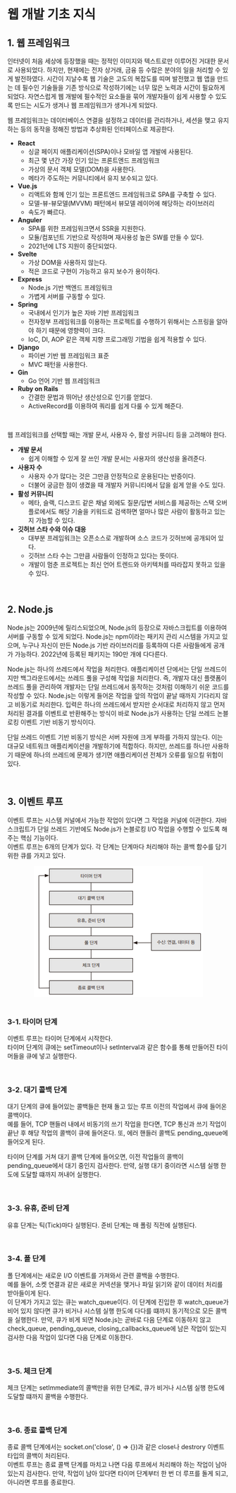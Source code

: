 # 웹 개발 기초 지식

## 1. 웹 프레임워크

인터넷이 처음 세상에 등장했을 때는 정적인 이미지와 텍스트로만 이루어진 거대한 문서로 사용되었다. 하지만, 현재에는 전자 상거래, 금융 등 수많은 분야의 일을 처리할 수 있게 발전하였다. 시간이 지날수록 웹 기술은 고도의 복잡도를 띠며 발전했고 웹 앱을 만드는 데 필수인 기술들을 기존 방식으로 작성하기에는 너무 많은 노력과 시간이 필요하게 되었다. 자연스럽게 웹 개발에 필수적인 요소들을 묶어 개발자들이 쉽게 사용할 수 있도록 만드는 시도가 생겨나 웹 프레임워크가 생겨나게 되었다.  

웹 프레임워크는 데이터베이스 연결을 설정하고 데이터를 관리하거나, 세션을 맺고 유지하는 등의 동작을 정해진 방법과 추상화된 인터페이스로 제공한다.  

 - __React__
    - 싱글 페이지 애플리케이션(SPA)이나 모바일 앱 개발에 사용된다.
    - 최근 몇 년간 가장 인기 있는 프론트엔드 프레임워크
    - 가상의 문서 객체 모델(DOM)을 사용한다.
    - 메타가 주도하는 커뮤니티에서 유지 보수되고 있다.
 - __Vue.js__
    - 리액트와 함께 인기 있는 프론트엔드 프레임워크로 SPA를 구축할 수 있다.
    - 모델-뷰-뷰모델(MVVM) 패턴에서 뷰모델 레이어에 해당하는 라이브러리
    - 속도가 빠르다.
 - __Anguler__
    - SPA를 위한 프레임워크면서 SSR을 지원한다.
    - 모듈/컴포넌트 기반으로 작성하며 재사용성 높은 SW를 만들 수 있다.
    - 2021년에 LTS 지원이 중단되었다.
 - __Svelte__
    - 가상 DOM을 사용하지 않는다.
    - 적은 코드로 구현이 가능하고 유지 보수가 용이하다.
 - __Express__
    - Node.js 기반 백엔드 프레임워크
    - 가볍게 서버를 구동할 수 있다.
 - __Spring__
    - 국내에서 인기가 높은 자바 기반 프레임워크
    - 전자정부 프레임워크를 이용하는 프로젝트를 수행하기 위해서는 스프링을 알아야 하기 때문에 영향력이 크다.
    - IoC, DI, AOP 같은 객체 지향 프로그래밍 기법을 쉽게 적용할 수 있다.
 - __Django__
    - 파이썬 기반 웹 프레임워크 표준
    - MVC 패턴을 사용한다.
 - __Gin__
    - Go 언어 기반 웹 프레임워크
 - __Ruby on Rails__
    - 간결한 문법과 뛰어난 생산성으로 인기를 얻었다.
    - ActiveRecord를 이용하여 쿼리를 쉽게 다룰 수 있게 해준다.

<br/>

웹 프레임워크를 선택할 때는 개발 문서, 사용자 수, 활성 커뮤니티 등을 고려해야 한다.  

 - __개발 문서__
    - 쉽게 이해할 수 있게 잘 쓰인 개발 문서는 사용자의 생산성을 올려준다.
 - __사용자 수__
    - 사용자 수가 많다는 것은 그만큼 안정적으로 운용된다는 반증이다.
    - 더불어 궁금한 점이 생겼을 때 개발자 커뮤니티에서 답을 쉽게 얻을 수도 있다.
 - __활성 커뮤니티__
    - 메타, 슬랙, 디스코드 같은 채널 외에도 질문/답변 서비스를 제공하는 스택 오버플로에서도 해당 기술을 키워드로 검색하면 얼마나 많은 사람이 활동하고 있는지 가늠할 수 있다.
 - __깃허브 스타 수와 이슈 대응__
    - 대부분 프레임워크는 오픈소스로 개발하며 소스 코드가 깃허브에 공개되어 있다.
    - 깃허브 스타 수는 그만큼 사람들이 인정하고 있다는 뜻이다.
    - 개발이 멈춘 프로젝트는 최신 언어 트렌드와 아키텍처를 따라잡지 못하고 있을 수 있다.

<br/>

## 2. Node.js

Node.js는 2009년에 릴리스되었으며, Node.js의 등장으로 자바스크립트를 이용하여 서버를 구동할 수 있게 되었다. Node.js는 npm이라는 패키지 관리 시스템을 가지고 있으며, 누구나 자신이 만든 Node.js 기반 라이브러리를 등록하여 다른 사람들에게 공개가 가능하다. 2022년에 등록된 패키지는 190만 개에 다다른다.  

Node.js는 하나의 쓰레드에서 작업을 처리한다. 애플리케이션 단에서는 단일 쓰레드이지만 백그라운드에서는 쓰레드 풀을 구성해 작업을 처리한다. 즉, 개발자 대신 플랫폼이 쓰레드 풀을 관리하여 개발자는 단일 쓰레드에서 동작하는 것처럼 이해하기 쉬운 코드를 작성할 수 있다. Node.js는 이렇게 들어온 작업을 앞의 작업이 끝날 때까지 기다리지 않고 비동기로 처리한다. 입력은 하나의 쓰레드에서 받지만 순서대로 처리하지 않고 먼저 처리된 결과를 이벤트로 반환해주는 방식이 바로 Node.js가 사용하는 단일 쓰레드 논블로킹 이벤트 기반 비동기 방식이다.  

단일 쓰레드 이벤트 기반 비동기 방식은 서버 자원에 크게 부하를 가하지 않는다. 이는 대규모 네트워크 애플리케이션을 개발하기에 적합하다. 하지만, 쓰레드를 하나만 사용하기 때문에 하나의 쓰레드에 문제가 생기면 애플리케이션 전체가 오류를 일으킬 위험이 있다.  

<br/>

## 3. 이벤트 루프

이벤트 루프는 시스템 커널에서 가능한 작업이 있다면 그 작업을 커널에 이관한다. 자바스크립트가 단일 쓰레드 기반에도 Node.js가 논블로킹 I/O 작업을 수행할 수 있도록 해주는 핵심 기능이다.  
이벤트 루프는 6개의 단계가 있다. 각 단계는 단계마다 처리해야 하는 콜백 함수를 담기 위한 큐를 가지고 있다.  

<div align="center">
    <img src="./images/Event_Loop.PNG">
</div>
<br/>

### 3-1. 타이머 단계

이벤트 루프는 타이머 단계에서 시작한다.  
타이머 단계의 큐에는 setTimeout이나 setInterval과 같은 함수를 통해 만들어진 타이머들을 큐에 넣고 실행한다.

<br/>

### 3-2. 대기 콜백 단계

대기 단계의 큐에 들어있는 콜백들은 현재 돌고 있는 루프 이전의 작업에서 큐에 들어온 콜백이다.  
예를 들어, TCP 핸들러 내에서 비동기의 쓰기 작업을 한다면, TCP 통신과 쓰기 작업이 끝난 후 해당 작업의 콜백이 큐에 들어온다. 또, 에러 핸들러 콜백도 pending_queue에 들어오게 된다.  

타이머 단계를 거쳐 대기 콜백 단계에 들어오면, 이전 작업들의 콜백이 pending_queue에서 대기 중인지 검사한다. 만약, 실행 대기 중이라면 시스템 실행 한도에 도달할 떄까지 꺼내어 실행한다.  

<br/>

### 3-3. 유휴, 준비 단계

유휴 단계는 틱(Tick)마다 실행된다. 준비 단계는 매 폴링 직전에 실행된다.  

<br/>

### 3-4. 폴 단계

폴 단계에서는 새로운 I/O 이벤트를 가져와서 관련 콜백을 수행한다.  
예를 들어, 소켓 연결과 같은 새로운 커넥션을 맺거나 파일 읽기와 같이 데이터 처리를 받아들이게 된다.  
이 단계가 가지고 있는 큐는 watch_queue이다. 이 단계에 진입한 후 watch_queue가 비어 있지 않다면 큐가 비거나 시스템 실행 한도에 다다를 떄까지 동기적으로 모든 콜백을 실행한다. 만약, 큐가 비게 되면 Node.js는 곧바로 다음 단계로 이동하지 않고 check_queue, pending_queue, closing_callbacks_queue에 남은 작업이 있는지 검사한 다음 작업이 있다면 다음 단계로 이동한다.  

<br/>

### 3-5. 체크 단계

체크 단계는 setImmediate의 콜백만을 위한 단계로, 큐가 비거나 시스템 실행 한도에 도달할 떄까지 콜백을 수행한다.  

<br/>

### 3-6. 종료 콜백 단계

종료 콜백 단계에서는 socket.on('close', () => {})과 같은 close나 destrory 이벤트 타입의 콜백이 처리된다.  
이벤트 루프는 종료 콜백 단계를 마치고 나면 다음 루프에서 처리해야 하는 작업이 남아 있는지 검사한다. 만약, 작업이 남아 있다면 타이머 단계부터 한 번 더 루프를 돌게 되고, 아니라면 루프를 종료한다.  
